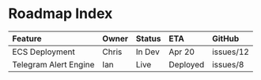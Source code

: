 # Roadmap Index

| Feature               | Owner   | Status   | ETA      | GitHub    |
|:----------------------|:--------|:---------|:---------|:----------|
| ECS Deployment        | Chris   | In Dev   | Apr 20   | issues/12 |
| Telegram Alert Engine | Ian     | Live     | Deployed | issues/8  |